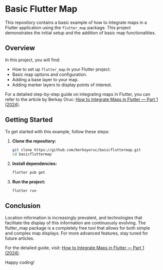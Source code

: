 # Basic Flutter Map

This repository contains a basic example of how to integrate maps in a Flutter application using the `flutter_map` package. This project demonstrates the initial setup and the addition of basic map functionalities.

## Overview

In this project, you will find:
- How to set up `flutter_map` in your Flutter project.
- Basic map options and configuration.
- Adding a base layer to your map.
- Adding marker layers to display points of interest.

For a detailed step-by-step guide on integrating maps in Flutter, you can refer to the article by Berkay Oruc: [How to Integrate Maps in Flutter — Part 1 (2024)](https://berkayoruc.medium.com/how-to-integrate-maps-in-flutter-part-1-2024-e6dc1a5c3d22).

## Getting Started

To get started with this example, follow these steps:

1. **Clone the repository:**
    ```bash
    git clone https://github.com/berkayoruc/basicfluttermap.git
    cd basicfluttermap
    ```

2. **Install dependencies:**
    ```bash
    flutter pub get
    ```

3. **Run the project:**
    ```bash
    flutter run
    ```

## Conclusion

Location information is increasingly prevalent, and technologies that facilitate the display of this information are continuously evolving. The flutter_map package is a completely free tool that allows for both simple and complex map displays. For more advanced features, stay tuned for future articles.

For the detailed guide, visit: [How to Integrate Maps in Flutter — Part 1 (2024)](https://berkayoruc.medium.com/how-to-integrate-maps-in-flutter-part-1-2024-e6dc1a5c3d22).

Happy coding!